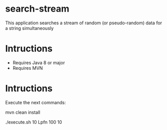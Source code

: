 # search-stream
This application searches  a stream of random (or pseudo-random) data for a string simultaneously

# Intructions
- Requires Java 8 or major
- Requires MVN

# Intructions
Execute the next commands:

mvn clean install

./execute.sh 10 Lpfn 100 10